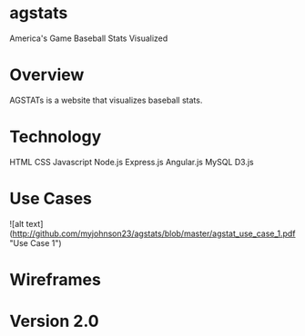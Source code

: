 # agstats
America's Game Baseball Stats Visualized

# Overview
AGSTATs is a website that visualizes baseball stats.

# Technology
HTML
CSS
Javascript
Node.js
Express.js
Angular.js
MySQL
D3.js


# Use Cases
![alt text] (http://github.com/myjohnson23/agstats/blob/master/agstat_use_case_1.pdf "Use Case 1")

# Wireframes

# Version 2.0
